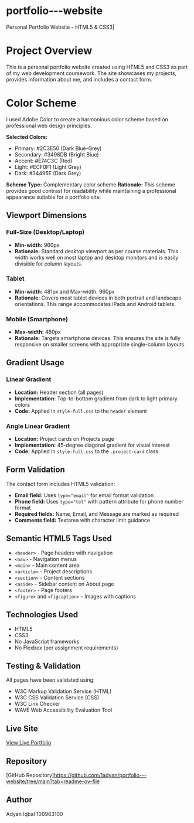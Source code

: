 # portfolio---website
Personal Portfolio Website - HTML5 &amp; CSS3|

# Project Overview
This is a personal portfolio website created using HTML5 and CSS3 as part of my web development coursework. The site showcases my projects, provides information about me, and includes a contact form.

# Color Scheme
I used Adobe Color to create a harmonious color scheme based on professional web design principles.

**Selected Colors:**
- Primary: #2C3E50 (Dark Blue-Grey)
- Secondary: #3498DB (Bright Blue)
- Accent: #E74C3C (Red)
- Light: #ECF0F1 (Light Grey)
- Dark: #34495E (Dark Grey)

**Scheme Type:** Complementary color scheme
**Rationale:** This scheme provides good contrast for readability while maintaining a professional appearance suitable for a portfolio site.

## Viewport Dimensions

### Full-Size (Desktop/Laptop)
- **Min-width:** 960px
- **Rationale:** Standard desktop viewport as per course materials. This width works well on most laptop and desktop monitors and is easily divisible for column layouts.

### Tablet
- **Min-width:** 481px and Max-width: 960px
- **Rationale:** Covers most tablet devices in both portrait and landscape orientations. This range accommodates iPads and Android tablets.

### Mobile (Smartphone)
- **Max-width:** 480px
- **Rationale:** Targets smartphone devices. This ensures the site is fully responsive on smaller screens with appropriate single-column layouts.

## Gradient Usage

### Linear Gradient
- **Location:** Header section (all pages)
- **Implementation:** Top-to-bottom gradient from dark to light primary colors
- **Code:** Applied in `style-full.css` to the `header` element

### Angle Linear Gradient
- **Location:** Project cards on Projects page
- **Implementation:** 45-degree diagonal gradient for visual interest
- **Code:** Applied in `style-full.css` to the `.project-card` class

## Form Validation
The contact form includes HTML5 validation:
- **Email field:** Uses `type="email"` for email format validation
- **Phone field:** Uses `type="tel"` with pattern attribute for phone number format
- **Required fields:** Name, Email, and Message are marked as required
- **Comments field:** Textarea with character limit guidance

## Semantic HTML5 Tags Used
- `<header>` - Page headers with navigation
- `<nav>` - Navigation menus
- `<main>` - Main content area
- `<article>` - Project descriptions
- `<section>` - Content sections
- `<aside>` - Sidebar content on About page
- `<footer>` - Page footers
- `<figure>` and `<figcaption>` - Images with captions

## Technologies Used
- HTML5
- CSS3
- No JavaScript frameworks
- No Flexbox (per assignment requirements)

## Testing & Validation

All pages have been validated using:
- W3C Markup Validation Service (HTML)
- W3C CSS Validation Service (CSS)
- W3C Link Checker
- WAVE Web Accessibility Evaluation Tool

## Live Site
[View Live Portfolio](https://1adyan.github.io/portfolio---website/)

## Repository
[GitHub Repository]https://github.com/1adyan/portfolio---website/tree/main?tab=readme-ov-file



## Author
Adyan Iqbal
100963100
